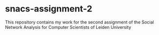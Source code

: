 # snacs-assignment-2
This repository contains my work for the second assignment of the Social Network Analysis for Computer Scientists of Leiden University
